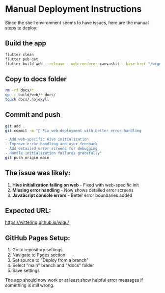 # Manual Deployment Instructions

Since the shell environment seems to have issues, here are the manual steps to deploy:

## Build the app
```bash
flutter clean
flutter pub get
flutter build web --release --web-renderer canvaskit --base-href "/wigu/"
```

## Copy to docs folder
```bash
rm -rf docs/*
cp -r build/web/* docs/
touch docs/.nojekyll
```

## Commit and push
```bash
git add .
git commit -m "🚀 Fix web deployment with better error handling

- Add web-specific Hive initialization
- Improve error handling and user feedback
- Add detailed error screens for debugging
- Handle initialization failures gracefully"
git push origin main
```

## The issue was likely:
1. **Hive initialization failing on web** - Fixed with web-specific init
2. **Missing error handling** - Now shows detailed error screens
3. **JavaScript console errors** - Better error boundaries added

## Expected URL:
https://wittering.github.io/wigu/

## GitHub Pages Setup:
1. Go to repository settings
2. Navigate to Pages section  
3. Set source to "Deploy from a branch"
4. Select "main" branch and "/docs" folder
5. Save settings

The app should now work or at least show helpful error messages if something is still wrong.